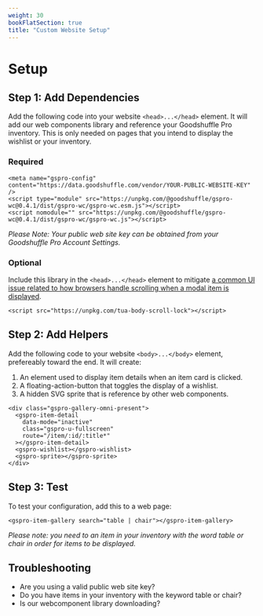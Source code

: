 ```yaml
---
weight: 30
bookFlatSection: true
title: "Custom Website Setup"
---
```


# Setup

## Step 1: Add Dependencies

Add the following code into your website `<head>...</head>` element.
It will add our web components library and reference your Goodshuffle Pro inventory.
This is only needed on pages that you intend to display the wishlist or your inventory.

### Required

```
<meta name="gspro-config" content="https://data.goodshuffle.com/vendor/YOUR-PUBLIC-WEBSITE-KEY" />
<script type="module" src="https://unpkg.com/@goodshuffle/gspro-wc@0.4.1/dist/gspro-wc/gspro-wc.esm.js"></script>
<script nomodule="" src="https://unpkg.com/@goodshuffle/gspro-wc@0.4.1/dist/gspro-wc/gspro-wc.js"></script>
```

_Please Note: Your public web site key can be obtained from your Goodshuffle Pro Account Settings._

### Optional

Include this library in the `<head>...</head>` element to mitigate [a common UI issue related to how browsers handle scrolling when a modal item is displayed](https://css-tricks.com/prevent-page-scrolling-when-a-modal-is-open/).

```
<script src="https://unpkg.com/tua-body-scroll-lock"></script>
```

## Step 2: Add Helpers

Add the following code to your website `<body>...</body>` element, prefereably toward the end. It will create:

1. An element used to display item details when an item card is clicked.
1. A floating-action-button that toggles the display of a wishlist.
1. A hidden SVG sprite that is reference by other web components.

```
<div class="gspro-gallery-omni-present">
  <gspro-item-detail
    data-mode="inactive"
    class="gspro-u-fullscreen"
    route="/item/:id/:title*"
  ></gspro-item-detail>
  <gspro-wishlist></gspro-wishlist>
  <gspro-sprite></gspro-sprite>
</div>
```

## Step 3: Test

To test your configuration, add this to a web page:

```
<gspro-item-gallery search="table | chair"></gspro-item-gallery>
```

_Please note: you need to an item in your inventory with the word table or chair in order for items to be displayed._

## Troubleshooting

- Are you using a valid public web site key?
- Do you have items in your inventory with the keyword table or chair?
- Is our webcomponent library downloading?
